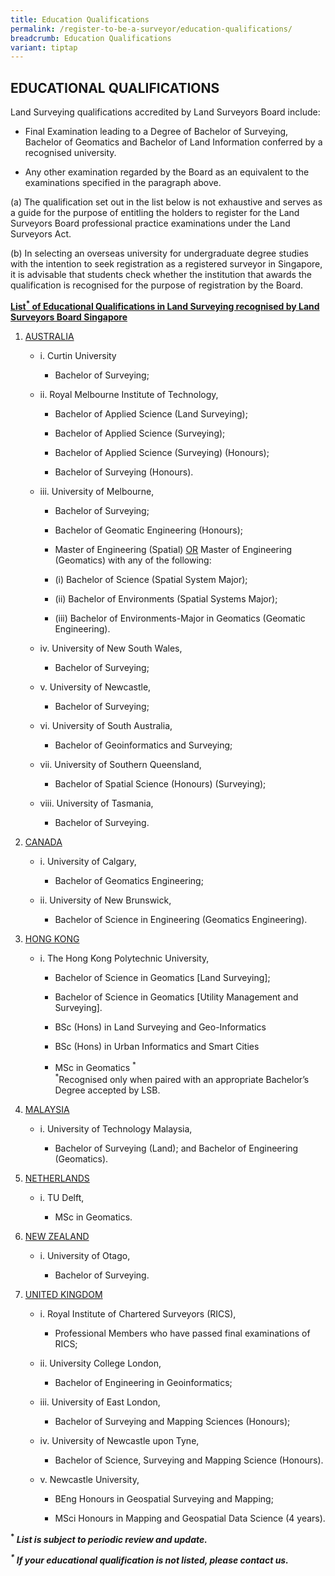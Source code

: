 ```yaml
---
title: Education Qualifications
permalink: /register-to-be-a-surveyor/education-qualifications/
breadcrumb: Education Qualifications
variant: tiptap
---
```

<h2>EDUCATIONAL QUALIFICATIONS</h2>
<p>Land Surveying qualifications accredited by Land Surveyors Board include:</p>
<ul>
<li>
<p>Final Examination leading to a Degree of Bachelor of Surveying, Bachelor
of Geomatics and Bachelor of Land Information conferred by a recognised
university.</p>
</li>
<li>
<p>Any other examination regarded by the Board as an equivalent to the examinations
specified in the paragraph above.</p>
</li>
</ul>
<p>(a) The qualification set out in the list below is not exhaustive and
serves as a guide for the purpose of entitling the holders to register
for the Land Surveyors Board professional practice examinations under the
Land Surveyors Act.</p>
<p>(b) In selecting an overseas university for undergraduate degree studies
with the intention to seek registration as a registered surveyor in Singapore,
it is advisable that students check whether the institution that awards
the qualification is recognised for the purpose of registration by the
Board.</p>
<p><strong><u>List<sup>*</sup> of Educational Qualifications in Land Surveying recognised by Land Surveyors Board Singapore</u></strong>
</p>
<ol data-tight="true" class="tight">
<li>
<p><u>AUSTRALIA</u>
</p>
<ul data-tight="true" class="tight">
<li>
<p>i. Curtin University</p>
<ul data-tight="true" class="tight">
<li>
<p>Bachelor of Surveying;</p>
</li>
</ul>
</li>
<li>
<p>ii. Royal Melbourne Institute of Technology,</p>
<ul data-tight="true" class="tight">
<li>
<p>Bachelor of Applied Science (Land Surveying);</p>
</li>
<li>
<p>Bachelor of Applied Science (Surveying);</p>
</li>
<li>
<p>Bachelor of Applied Science (Surveying) (Honours);</p>
</li>
<li>
<p>Bachelor of Surveying (Honours).</p>
</li>
</ul>
</li>
<li>
<p>iii. University of Melbourne,</p>
<ul data-tight="true" class="tight">
<li>
<p>Bachelor of Surveying;</p>
</li>
<li>
<p>Bachelor of Geomatic Engineering (Honours);</p>
</li>
<li>
<p>Master of Engineering (Spatial) <u>OR</u> Master of Engineering (Geomatics)
with any of the following:</p>
</li>
<li>
<p>(i) Bachelor of Science (Spatial System Major);</p>
</li>
<li>
<p>(ii) Bachelor of Environments (Spatial Systems Major);</p>
</li>
<li>
<p>(iii) Bachelor of Environments-Major in Geomatics (Geomatic Engineering).</p>
</li>
</ul>
</li>
<li>
<p>iv. University of New South Wales,</p>
<ul data-tight="true" class="tight">
<li>
<p>Bachelor of Surveying;</p>
</li>
</ul>
</li>
<li>
<p>v. University of Newcastle,</p>
<ul data-tight="true" class="tight">
<li>
<p>Bachelor of Surveying;</p>
</li>
</ul>
</li>
<li>
<p>vi. University of South Australia,</p>
<ul data-tight="true" class="tight">
<li>
<p>Bachelor of Geoinformatics and Surveying;</p>
</li>
</ul>
</li>
<li>
<p>vii. University of Southern Queensland,</p>
<ul data-tight="true" class="tight">
<li>
<p>Bachelor of Spatial Science (Honours) (Surveying);</p>
</li>
</ul>
</li>
<li>
<p>viii. University of Tasmania,</p>
<ul data-tight="true" class="tight">
<li>
<p>Bachelor of Surveying.</p>
</li>
</ul>
</li>
</ul>
</li>
<li>
<p><u>CANADA</u>
</p>
<ul data-tight="true" class="tight">
<li>
<p>i. University of Calgary,</p>
<ul data-tight="true" class="tight">
<li>
<p>Bachelor of Geomatics Engineering;</p>
</li>
</ul>
</li>
<li>
<p>ii. University of New Brunswick,</p>
<ul data-tight="true" class="tight">
<li>
<p>Bachelor of Science in Engineering (Geomatics Engineering).</p>
</li>
</ul>
</li>
</ul>
</li>
<li>
<p><u>HONG KONG</u>
</p>
<ul data-tight="true" class="tight">
<li>
<p>i. The Hong Kong Polytechnic University,</p>
<ul data-tight="true" class="tight">
<li>
<p>Bachelor of Science in Geomatics [Land Surveying];</p>
</li>
<li>
<p>Bachelor of Science in Geomatics [Utility Management and Surveying].</p>
</li>
<li>
<p>BSc (Hons) in Land Surveying and Geo-Informatics</p>
</li>
<li>
<p>BSc (Hons) in Urban Informatics and Smart Cities</p>
</li>
<li>
<p>MSc in Geomatics <sup>*</sup><em><br></em><sup>*</sup>Recognised only when
paired with an appropriate Bachelor’s Degree accepted by LSB.</p>
</li>
</ul>
</li>
</ul>
</li>
<li>
<p><u>MALAYSIA</u>
</p>
<ul data-tight="true" class="tight">
<li>
<p>i. University of Technology Malaysia,</p>
<ul data-tight="true" class="tight">
<li>
<p>Bachelor of Surveying (Land); and Bachelor of Engineering (Geomatics).</p>
</li>
</ul>
</li>
</ul>
</li>
<li>
<p><u>NETHERLANDS</u>
</p>
<ul data-tight="true" class="tight">
<li>
<p>i. TU Delft,</p>
<ul data-tight="true" class="tight">
<li>
<p>MSc in Geomatics.</p>
</li>
</ul>
</li>
</ul>
</li>
<li>
<p><u>NEW ZEALAND</u>
</p>
<ul data-tight="true" class="tight">
<li>
<p>i. University of Otago,</p>
<ul data-tight="true" class="tight">
<li>
<p>Bachelor of Surveying.</p>
</li>
</ul>
</li>
</ul>
</li>
<li>
<p><u>UNITED KINGDOM</u>
</p>
<ul data-tight="true" class="tight">
<li>
<p>i. Royal Institute of Chartered Surveyors (RICS),</p>
<ul data-tight="true" class="tight">
<li>
<p>Professional Members who have passed final examinations of RICS;</p>
</li>
</ul>
</li>
<li>
<p>ii. University College London,</p>
<ul data-tight="true" class="tight">
<li>
<p>Bachelor of Engineering in Geoinformatics;</p>
</li>
</ul>
</li>
<li>
<p>iii. University of East London,</p>
<ul data-tight="true" class="tight">
<li>
<p>Bachelor of Surveying and Mapping Sciences (Honours);</p>
</li>
</ul>
</li>
<li>
<p>iv. University of Newcastle upon Tyne,</p>
<ul data-tight="true" class="tight">
<li>
<p>Bachelor of Science, Surveying and Mapping Science (Honours).</p>
</li>
</ul>
</li>
<li>
<p>v. Newcastle University,</p>
<ul data-tight="true" class="tight">
<li>
<p>BEng Honours in Geospatial Surveying and Mapping;</p>
</li>
<li>
<p>MSci Honours in Mapping and Geospatial Data Science (4 years).</p>
</li>
</ul>
</li>
</ul>
</li>
</ol>
<p><strong><sup>*</sup> <em>List is subject to periodic review and update.</em></strong>
</p>
<p><strong><em><sup>*</sup> If your educational qualification is not listed, please contact us.</em></strong>
</p>
<p></p>